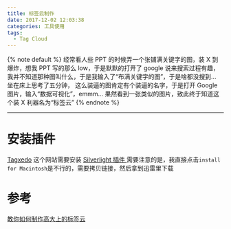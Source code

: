 ```yaml
---
title: 标签云制作
date: 2017-12-02 12:03:38
categories: 工具使用
tags:
  - Tag Cloud
---
```


<!-- 文章开头都用它了，整齐才好看 -->
{% note default %}
经常看人些 PPT 的时候弄一个张铺满关键字的图，装 X 到爆炸，想我 PPT 写的那么 low，于是默默的打开了 google 说来搜索过程有趣，我并不知道那种图叫什么，于是我输入了“布满关键字的图”，于是啥都没搜到... 坐在床上思考了五分钟， 这么装逼的图肯定有个装逼的名字，于是打开 Google 图片，输入“数据可视化”，emmm... 果然看到一张类似的图片，致此终于知道这个装 X 利器名为“标签云”
{% endnote %}

<!--more-->

---

# 安装插件
[Tagxedo](http://www.tagxedo.com/app.html) 这个网站需要安装 [Silverlight 插件 ](https://www.microsoft.com/getsilverlight/get-started/install/default?reason=unsupportedbrowser&_helpmsg=ChromeOnMacIsUnsupported#sysreq)
需要注意的是，我直接点击``install for Macintosh``是不行的，需要拷贝链接，然后拿到迅雷里下载

# 参考
[教你如何制作高大上的标签云](http://www.jianshu.com/p/ccf280c197c9)
